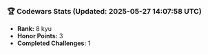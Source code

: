 ### 🏆 Codewars Stats (Updated: 2025-05-27 14:07:58 UTC)

- **Rank:** 8 kyu
- **Honor Points:** 3
- **Completed Challenges:** 1
